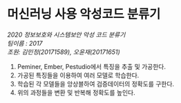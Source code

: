 # 머신러닝 사용 악성코드 분류기

  _2020 정보보호와 시스템보안 악성 코드 분류기_<br>
  _팀이름 : 2017_<br>
  _조원: 김민정(20171589), 오윤재(20171651)_<br>
   
1. Peminer, Ember, Pestudio에서 특징을 추출 및 가공한다.
2. 가공된 특징들을 이용하여 여러 모델로 학습한다.
3. 학습된 각 모델들을 앙상블하여 검증데이터의 정확도를 구한다.
4. 위의 과정들을 변환 및 반복해 정확도를 높인다.
